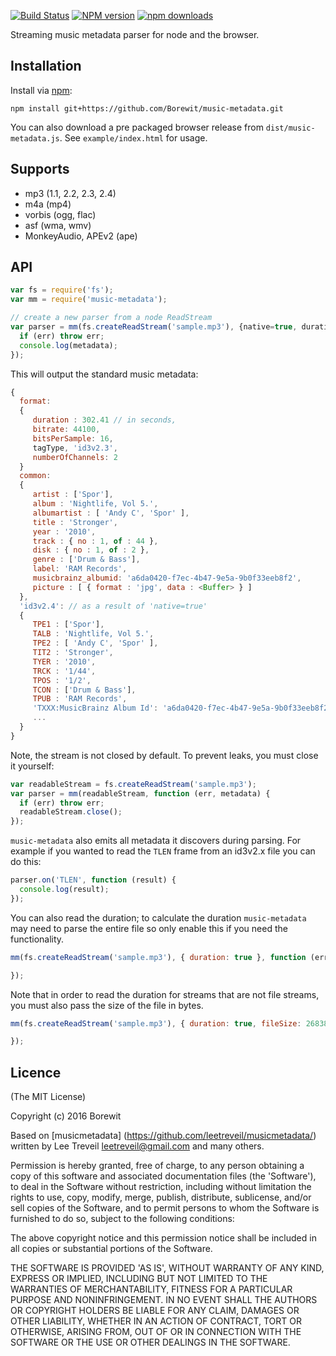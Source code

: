 [![Build Status][travis-image]][travis-url] [![NPM version][npm-image]][npm-url] [![npm downloads][npm-downloads-image]][npm-url]

Streaming music metadata parser for node and the browser.

Installation
------------
Install via [npm](http://npmjs.org):

```
npm install git+https://github.com/Borewit/music-metadata.git
```

You can also download a pre packaged browser release from `dist/music-metadata.js`.
See `example/index.html` for usage.


Supports
-----------------
* mp3 (1.1, 2.2, 2.3, 2.4)
* m4a (mp4)
* vorbis (ogg, flac)
* asf (wma, wmv)
* MonkeyAudio, APEv2 (ape)


API
-----------------
```javascript
var fs = require('fs');
var mm = require('music-metadata');

// create a new parser from a node ReadStream
var parser = mm(fs.createReadStream('sample.mp3'), {native=true, duration=true}function (err, metadata) {
  if (err) throw err;
  console.log(metadata);
});
```

This will output the standard music metadata:

```javascript
{
  format:
  {
     duration : 302.41 // in seconds,
     bitrate: 44100,
     bitsPerSample: 16,
     tagType, 'id3v2.3',
     numberOfChannels: 2
  }
  common:
  {
     artist : ['Spor'],
     album : 'Nightlife, Vol 5.',
     albumartist : [ 'Andy C', 'Spor' ],
     title : 'Stronger',
     year : '2010',
     track : { no : 1, of : 44 },
     disk : { no : 1, of : 2 },
     genre : ['Drum & Bass'],
     label: 'RAM Records',
     musicbrainz_albumid: 'a6da0420-f7ec-4b47-9e5a-9b0f33eeb8f2',
     picture : [ { format : 'jpg', data : <Buffer> } ]
  },
  'id3v2.4': // as a result of 'native=true'
  {
     TPE1 : ['Spor'],
     TALB : 'Nightlife, Vol 5.',
     TPE2 : [ 'Andy C', 'Spor' ],
     TIT2 : 'Stronger',
     TYER : '2010',
     TRCK : '1/44',
     TPOS : '1/2',
     TCON : ['Drum & Bass'],
     TPUB : 'RAM Records',
     'TXXX:MusicBrainz Album Id': 'a6da0420-f7ec-4b47-9e5a-9b0f33eeb8f2'
     ...
  }
}
```

Note, the stream is not closed by default. To prevent leaks, you must close it yourself:
```javascript
var readableStream = fs.createReadStream('sample.mp3');
var parser = mm(readableStream, function (err, metadata) {
  if (err) throw err;
  readableStream.close();
});
```

`music-metadata` also emits all metadata it discovers during parsing. For example if you wanted to read the `TLEN` frame from an id3v2.x file you can do this:

```javascript
parser.on('TLEN', function (result) {
  console.log(result);
});
```

You can also read the duration; to calculate the duration `music-metadata` may need to parse the entire file
so only enable this if you need the functionality.
```javascript
mm(fs.createReadStream('sample.mp3'), { duration: true }, function (err, metadata) {

});
```

Note that in order to read the duration for streams that are not file streams, you must also pass the size of the file in bytes.
```javascript
mm(fs.createReadStream('sample.mp3'), { duration: true, fileSize: 26838 }, function (err, metadata) {

});
```

Licence
-----------------

(The MIT License)

Copyright (c) 2016 Borewit

Based on [musicmetadata] (https://github.com/leetreveil/musicmetadata/) written by Lee Treveil <leetreveil@gmail.com> and many others.

Permission is hereby granted, free of charge, to any person obtaining a copy of this software and associated documentation files (the 'Software'), to deal in the Software without restriction, including without limitation the rights to use, copy, modify, merge, publish, distribute, sublicense, and/or sell copies of the Software, and to permit persons to whom the Software is furnished to do so, subject to the following conditions:

The above copyright notice and this permission notice shall be included in all copies or substantial portions of the Software.

THE SOFTWARE IS PROVIDED 'AS IS', WITHOUT WARRANTY OF ANY KIND, EXPRESS OR IMPLIED, INCLUDING BUT NOT LIMITED TO THE WARRANTIES OF MERCHANTABILITY, FITNESS FOR A PARTICULAR PURPOSE AND NONINFRINGEMENT. IN NO EVENT SHALL THE AUTHORS OR COPYRIGHT HOLDERS BE LIABLE FOR ANY CLAIM, DAMAGES OR OTHER LIABILITY, WHETHER IN AN ACTION OF CONTRACT, TORT OR OTHERWISE, ARISING FROM, OUT OF OR IN CONNECTION WITH THE SOFTWARE OR THE USE OR OTHER DEALINGS IN THE SOFTWARE.

[npm-url]: https://npmjs.org/package/music-metadata
[npm-image]: https://badge.fury.io/js/music-metadata.svg
[npm-downloads-image]: http://img.shields.io/npm/dm/music-metadata.svg

[travis-url]: https://travis-ci.org/profile/Borewit/music-metadata
[travis-image]: https://api.travis-ci.org/Borewit/music-metadata.svg?branch=master

